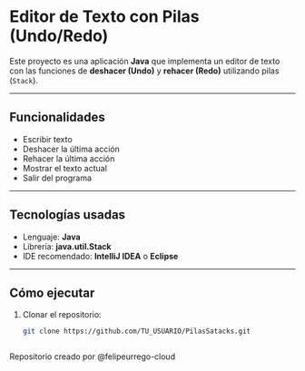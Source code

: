 # Editor de Texto con Pilas (Undo/Redo)

Este proyecto es una aplicación **Java** que implementa un editor de texto con las funciones de **deshacer (Undo)** y **rehacer (Redo)** utilizando pilas (`Stack`).

---

## Funcionalidades
- Escribir texto
- Deshacer la última acción
- Rehacer la última acción
- Mostrar el texto actual
- Salir del programa

---

## Tecnologías usadas
- Lenguaje: **Java**
- Librería: **java.util.Stack**
- IDE recomendado: **IntelliJ IDEA** o **Eclipse**

---

## Cómo ejecutar
1. Clonar el repositorio:
   ```bash
   git clone https://github.com/TU_USUARIO/PilasSatacks.git



Repositorio creado por @felipeurrego-cloud
